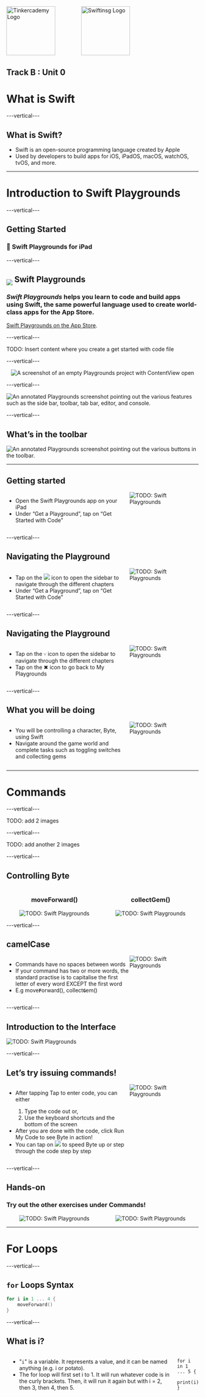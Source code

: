 <div style="text-align: left">
    <img src="/assets/tinkercademy.png" alt="Tinkercademy Logo" height="128px">
    <img src="https://raw.githubusercontent.com/swiftinsg/branding/main/logos/icons/png/coloured%20-%20dark%20background.png" alt="Swiftinsg Logo" height="128px" style="margin-left: 64px;">
</div>

## Track B : Unit 0

# What is Swift

---vertical---

## What is Swift?

- Swift is an open-source programming language created by Apple
- Used by developers to build apps for iOS, iPadOS, macOS, watchOS, tvOS, and more.

---

# Introduction to Swift Playgrounds

---vertical---

## Getting Started

### 🚀 Swift Playgrounds for iPad

---vertical---

## <img style="margin-bottom: -8px" src="/assets/swift-playgrounds.png"> Swift Playgrounds

### _Swift Playgrounds_ helps you learn to code and build apps using Swift, the same powerful language used to create world-class apps for the App Store.

[Swift Playgrounds on the App Store](https://apps.apple.com/app/id908519492).

---vertical---

TODO: Insert content where you create a get started with code file

---vertical---

<div style="display:flex;justify-content:center;align-items:center;">
    <img src="./assets/playgrounds-empty-project.png" alt="A screenshot of an empty Playgrounds project with ContentView open">
</div>

---vertical---

<div style="display:flex;justify-content:center;align-items:center;">
    <img src="./assets/annotated-playgrounds-interface.png" alt="An annotated Playgrounds screenshot pointing out the various features such as the side bar, toolbar, tab bar, editor, and console.">
</div>

---vertical---

## What’s in the toolbar

<div style="display:flex;justify-content:center;align-items:center;">
    <img src="./assets/annotated-playgrounds-toolbar.png" alt="An annotated Playgrounds screenshot pointing out the various buttons in the toolbar.">
</div>

---



## Getting started

<div style="display: flex;">
    <ul style="width:60%">
        <li>Open the Swift Playgrounds app on your iPad</li>
        <li>Under “Get a Playground”, tap on “Get Started with Code”</li>
    </ul>
    <img src="./assets/intro-to-swift.png" alt="TODO: Swift Playgrounds">
</div>

---vertical---

## Navigating the Playground

<div style="display: flex;">
    <ul style="width:60%">
        <li>Tap on the 
            <div style="display: inline-flex; align-self: center;position:relatiive; ">
                <img src="./assets/sidebar.svg">
            </div>
            icon to open the sidebar to navigate through the different chapters
        </li>
        <li>Under “Get a Playground”, tap on “Get Started with Code” </li>
    </ul>
    <img src="./assets/intro-to-swift.png" alt="TODO: Swift Playgrounds">
</div>

---vertical---

## Navigating the Playground

<div style="display: flex;">
    <ul style="width:60%">
        <li>Tap on the <code>&#709;</code> icon to open the sidebar to navigate through the different chapters </li>
        <li>Tap on the ✖ icon to go back to My Playgrounds</li>
    </ul>
    <img src="./assets/intro-to-swift.png" alt="TODO: Swift Playgrounds">
</div>

---vertical---

## What you will be doing

<div style="display: flex;">
    <ul style="width:60%">
        <li>You will be controlling a character, Byte, using Swift</li>
        <li>Navigate around the game world and complete tasks such as toggling switches and collecting gems</li>
    </ul>
    <img src="./assets/intro-to-swift.png" alt="TODO: Swift Playgrounds">
</div>

---

# Commands

---vertical---

TODO: add 2 images

---vertical---

TODO: add another 2 images

---vertical---

## Controlling Byte

<div style="display: flex;justify-content: center; align-items: center;">
    <div style="flex: 1;text-align: center;">
        <h3 style="text-align:center;"><b>moveForward()</b></h3>
        <img src="./assets/intro-to-swift.png" alt="TODO: Swift Playgrounds">
    </div>
    <div style="flex: 1;text-align: center;">
        <h3 style="text-align:center;"><b>collectGem()</b></h3>
        <img src="./assets/intro-to-swift.png" alt="TODO: Swift Playgrounds">
    </div>
</div>

---vertical---

## camelCase

<div style="display: flex;">
    <ul style="width:60%">
        <li>Commands have no spaces between words</li>
        <li>If your command has two or more words, the standard practise is to capitalise the first letter of every word EXCEPT the first word</li>
        <li>E.g move<code><b>F</b></code>orward(), collect<code><b>G</b></code>em()</li>
    </ul>
    <img src="./assets/intro-to-swift.png" alt="TODO: Swift Playgrounds">
</div>

---vertical---

## Introduction to the Interface

<img src="./assets/intro-to-swift.png" alt="TODO: Swift Playgrounds">

---vertical---

## Let’s try issuing commands!

<div style="display: flex;">
    <ul style="width:60%">
        <li>After tapping Tap to enter code, you can either </li>
        <ol>
            <li>Type the code out or, </li>
            <li>Use the keyboard shortcuts and the bottom of the screen</li>
        </ol>
        <li>After you are done with the code, click Run My Code to see Byte in action! </li>
        <li>You can tap on
            <div style="display: inline-flex; align-self: center;position:relatiive; ">
                <img src="./assets/speed.svg">
            </div>
            to speed Byte up or step through the code step by step
        </li>
    </ul>
    <img src="./assets/intro-to-swift.png" alt="TODO: Swift Playgrounds">
</div>

---vertical---

## Hands-on

### Try out the other exercises under Commands!

<div style="display: flex;justify-content: center; align-items: center;">
    <div style="flex: 1;text-align: center;">
        <img src="./assets/intro-to-swift.png" alt="TODO: Swift Playgrounds">
    </div>
    <div style="flex: 1;text-align: center;">
        <img src="./assets/intro-to-swift.png" alt="TODO: Swift Playgrounds">
    </div>
</div>

---

# For Loops

---vertical---

## `for` Loops Syntax

```swift
for i in 1 ... 4 {
    moveForward()
}
```

---vertical---

## What is i?

<div style="display: flex;">
<ul style="margin-inline: 10px;">
<li>"<code>i</code>" is a variable. It represents a value, and it can be named anything (e.g. i or potato).</li>
<li>The for loop will first set i to 1. It will run whatever code is in the curly brackets. Then, it will run it again but with i = 2, then 3, then 4, then 5.</li>
</ul>

```swift[]
for i in 1 ... 5 {
    print(i)
}
```

</div>
